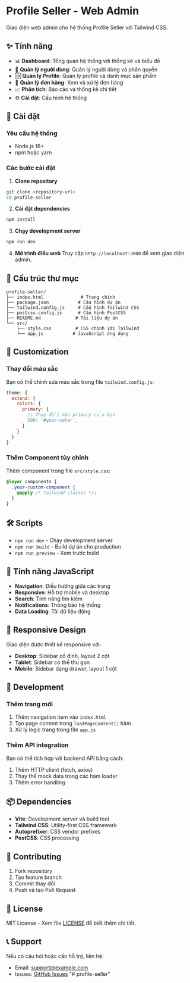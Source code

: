 # Profile Seller - Web Admin

Giao diện web admin cho hệ thống Profile Seller với Tailwind CSS.

## ✨ Tính năng

- 📊 **Dashboard**: Tổng quan hệ thống với thống kê và biểu đồ
- 👥 **Quản lý người dùng**: Quản lý người dùng và phân quyền
- 🆔 **Quản lý Profile**: Quản lý profile và danh mục sản phẩm  
- 🛒 **Quản lý đơn hàng**: Xem và xử lý đơn hàng
- 📈 **Phân tích**: Báo cáo và thống kê chi tiết
- ⚙️ **Cài đặt**: Cấu hình hệ thống

## 🚀 Cài đặt

### Yêu cầu hệ thống
- Node.js 16+ 
- npm hoặc yarn

### Các bước cài đặt

1. **Clone repository**
```bash
git clone <repository-url>
cd profile-seller
```

2. **Cài đặt dependencies**
```bash
npm install
```

3. **Chạy development server**
```bash
npm run dev
```

4. **Mở trình điều web**
Truy cập `http://localhost:3000` để xem giao diện admin.

## 📁 Cấu trúc thư mục

```
profile-seller/
├── index.html              # Trang chính
├── package.json           # Cấu hình dự án
├── tailwind.config.js     # Cấu hình Tailwind CSS
├── postcss.config.js      # Cấu hình PostCSS
├── README.md             # Tài liệu dự án
└── src/
    ├── style.css         # CSS chính với Tailwind
    └── app.js           # JavaScript ứng dụng
```

## 🎨 Customization

### Thay đổi màu sắc
Bạn có thể chỉnh sửa màu sắc trong file `tailwind.config.js`:

```js
theme: {
  extend: {
    colors: {
      primary: {
        // Thay đổi màu primary của bạn
        500: '#your-color',
      }
    }
  }
}
```

### Thêm Component tùy chỉnh
Thêm component trong file `src/style.css`:

```css
@layer components {
  .your-custom-component {
    @apply /* Tailwind classes */;
  }
}
```

## 🛠️ Scripts

- `npm run dev` - Chạy development server
- `npm run build` - Build dự án cho production  
- `npm run preview` - Xem trước build

## 🎯 Tính năng JavaScript

- **Navigation**: Điều hướng giữa các trang
- **Responsive**: Hỗ trợ mobile và desktop
- **Search**: Tính năng tìm kiếm
- **Notifications**: Thông báo hệ thống
- **Data Loading**: Tải dữ liệu động

## 📱 Responsive Design

Giao diện được thiết kế responsive với:
- **Desktop**: Sidebar cố định, layout 2 cột
- **Tablet**: Sidebar có thể thu gọn
- **Mobile**: Sidebar dạng drawer, layout 1 cột

## 🔧 Development

### Thêm trang mới
1. Thêm navigation item vào `index.html`
2. Tạo page content trong `loadPageContent()` hàm
3. Xử lý logic trang trong file `app.js`

### Thêm API integration
Bạn có thể tích hợp với backend API bằng cách:
1. Thêm HTTP client (fetch, axios)
2. Thay thế mock data trong các hàm loader
3. Thêm error handling

## 📦 Dependencies

- **Vite**: Development server và build tool
- **Tailwind CSS**: Utility-first CSS framework  
- **Autoprefixer**: CSS vendor prefixes
- **PostCSS**: CSS processing

## 🤝 Contributing

1. Fork repository
2. Tạo feature branch
3. Commit thay đổi
4. Push và tạo Pull Request

## 📄 License

MIT License - Xem file [LICENSE](LICENSE) để biết thêm chi tiết.

## 📞 Support

Nếu có câu hỏi hoặc cần hỗ trợ, liên hệ:
- Email: support@example.com
- Issues: [GitHub Issues](link-to-issues)
"# profile-seller" 
